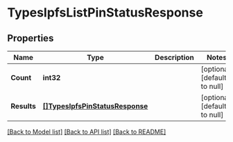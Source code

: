 # TypesIpfsListPinStatusResponse

## Properties
Name | Type | Description | Notes
------------ | ------------- | ------------- | -------------
**Count** | **int32** |  | [optional] [default to null]
**Results** | [**[]TypesIpfsPinStatusResponse**](types.IpfsPinStatusResponse.md) |  | [optional] [default to null]

[[Back to Model list]](../README.md#documentation-for-models) [[Back to API list]](../README.md#documentation-for-api-endpoints) [[Back to README]](../README.md)


